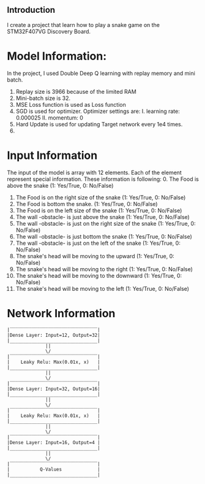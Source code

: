 ## Introduction
I create a project that learn how to play a snake game on the STM32F407VG Discovery Board. 

# Model Information: 
In the project, I used Double Deep Q learning with replay memory and mini batch. 
  1. Replay size is 3966 because of the limited RAM
  2. Mini-batch size is 32.
  3. MSE Loss function is used as Loss function
  4. SGD is used for optimizer. Optimizer settings are:
    I. learning rate: 0.000025
    II. momentum: 0
  5. Hard Update is used for updating Target network every 1e4 times.
  6. 

# Input Information
The input of the model is array with 12 elements. Each of the element represent special information.
These information is following:
  0. The Food is above the snake (1: Yes/True, 0: No/False)
  1. The Food is on the right size of the snake (1: Yes/True, 0: No/False)
  2. The Food is bottom the snake. (1: Yes/True, 0: No/False)
  3. The Food is on the left size of the snake (1: Yes/True, 0: No/False)
  4. The wall -obstacle- is just above the snake (1: Yes/True, 0: No/False)
  5. The wall -obstacle- is just on the right size of the snake (1: Yes/True, 0: No/False)
  6. The wall -obstacle- is just bottom the snake (1: Yes/True, 0: No/False)
  7. The wall -obstacle- is just on the left of the snake (1: Yes/True, 0: No/False)
  8. The snake's head will be moving to the upward (1: Yes/True, 0: No/False)
  9. The snake's head will be moving to the right  (1: Yes/True, 0: No/False)
  10. The snake's head will be moving to the downward (1: Yes/True, 0: No/False)
  11. The snake's head will be moving to the left (1: Yes/True, 0: No/False)

# Network Information
```
|‾‾‾‾‾‾‾‾‾‾‾‾‾‾‾‾‾‾‾‾‾‾‾‾‾‾‾‾‾‾‾‾|
|Dense Layer: Input=12, Output=32|
|________________________________|
              ||
              \/
|‾‾‾‾‾‾‾‾‾‾‾‾‾‾‾‾‾‾‾‾‾‾‾‾‾‾‾‾‾‾‾‾|
|    Leaky Relu: Max(0.01x, x)   |
|________________________________|
              ||
              \/
|‾‾‾‾‾‾‾‾‾‾‾‾‾‾‾‾‾‾‾‾‾‾‾‾‾‾‾‾‾‾‾‾|
|Dense Layer: Input=32, Output=16|
|________________________________|
              ||
              \/
|‾‾‾‾‾‾‾‾‾‾‾‾‾‾‾‾‾‾‾‾‾‾‾‾‾‾‾‾‾‾‾‾|
|    Leaky Relu: Max(0.01x, x)   |
|________________________________|
              ||
              \/
|‾‾‾‾‾‾‾‾‾‾‾‾‾‾‾‾‾‾‾‾‾‾‾‾‾‾‾‾‾‾‾‾|
|Dense Layer: Input=16, Output=4 |
|________________________________|
              ||
              \/
|‾‾‾‾‾‾‾‾‾‾‾‾‾‾‾‾‾‾‾‾‾‾‾‾‾‾‾‾‾‾‾‾|
|           Q-Values             |
|________________________________|
```
